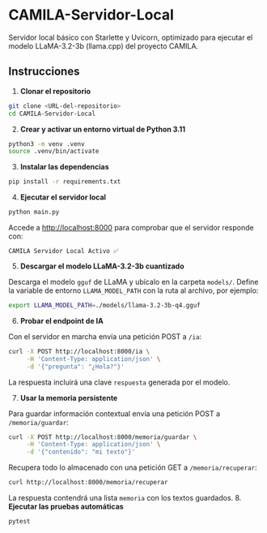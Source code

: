 # CAMILA-Servidor-Local
Servidor local básico con Starlette y Uvicorn, optimizado para ejecutar el modelo LLaMA-3.2-3b (llama.cpp) del proyecto CAMILA.

## Instrucciones

1. **Clonar el repositorio**

```bash
git clone <URL-del-repositorio>
cd CAMILA-Servidor-Local
```

2. **Crear y activar un entorno virtual de Python 3.11**

```bash
python3 -m venv .venv
source .venv/bin/activate
```

3. **Instalar las dependencias**

```bash
pip install -r requirements.txt
```

4. **Ejecutar el servidor local**

```bash
python main.py
```

Accede a [http://localhost:8000](http://localhost:8000) para comprobar que el servidor responde con:

```
CAMILA Servidor Local Activo ✅
```

5. **Descargar el modelo LLaMA-3.2-3b cuantizado**

Descarga el modelo `gguf` de LLaMA y ubícalo en la carpeta `models/`. Define la
variable de entorno `LLAMA_MODEL_PATH` con la ruta al archivo, por ejemplo:

```bash
export LLAMA_MODEL_PATH=./models/llama-3.2-3b-q4.gguf
```

6. **Probar el endpoint de IA**

Con el servidor en marcha envía una petición POST a `/ia`:

```bash
curl -X POST http://localhost:8000/ia \
     -H 'Content-Type: application/json' \
     -d '{"pregunta": "¿Hola?"}'
```

La respuesta incluirá una clave `respuesta` generada por el modelo.

7. **Usar la memoria persistente**

Para guardar información contextual envía una petición POST a `/memoria/guardar`:

```bash
curl -X POST http://localhost:8000/memoria/guardar \
     -H 'Content-Type: application/json' \
     -d '{"contenido": "mi texto"}'
```

Recupera todo lo almacenado con una petición GET a `/memoria/recuperar`:

```bash
curl http://localhost:8000/memoria/recuperar
```

La respuesta contendrá una lista `memoria` con los textos guardados.
8. **Ejecutar las pruebas automáticas**

```bash
pytest
```

